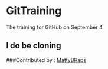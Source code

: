 # GitTraining
The training for GitHub on September 4

## I do be cloning


###Contributed by : [MattyBRaps](https://github.com/mattbosch)